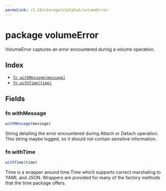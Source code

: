 ```yaml
---
permalink: /1.18/storage/v1alpha1/volumeError
---
```


# package volumeError

VolumeError captures an error encountered during a volume operation.

## Index

* [`fn withMessage(message)`](#fn-withmessage)
* [`fn withTime(time)`](#fn-withtime)

## Fields

### fn withMessage

```ts
withMessage(message)
```

String detailing the error encountered during Attach or Detach operation. This string maybe logged, so it should not contain sensitive information.

### fn withTime

```ts
withTime(time)
```

Time is a wrapper around time.Time which supports correct marshaling to YAML and JSON.  Wrappers are provided for many of the factory methods that the time package offers.